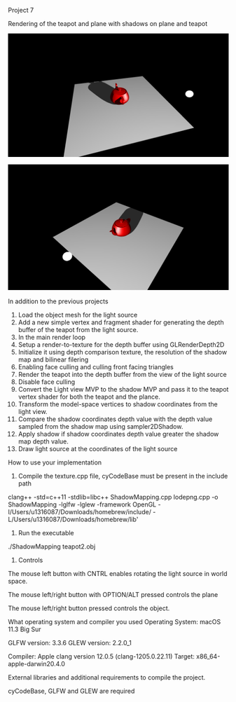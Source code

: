 Project 7

Rendering of the teapot and plane with shadows on plane and teapot

![](1.png)

![](2.png)

In addition to the previous projects

1. Load the object mesh for the light source
2. Add a new simple vertex and fragment shader for generating the depth buffer of the teapot from the light source.
3. In the main render loop
  1. Setup a render-to-texture for the depth buffer using GLRenderDepth2D
  2. Initialize it using depth comparison texture, the resolution of the shadow map and bilinear filering
  3. Enabling face culling and culling front facing triangles
  4. Render the teapot into the depth buffer from the view of the light source
  5. Disable face culling
  6. Convert the Light view MVP to the shadow MVP and pass it to the teapot vertex shader for both the teapot and the plance.
  7. Transform the model-space vertices to shadow coordinates from the light view.
  8. Compare the shadow coordinates depth value with the depth value sampled from the shadow map using sampler2DShadow.
  9. Apply shadow if shadow coordinates depth value greater the shadow map depth value.
  10. Draw light source at the coordinates of the light source

How to use your implementation

1. Compile the texture.cpp file, cyCodeBase must be present in the include path

clang++ -std=c++11 -stdlib=libc++ ShadowMapping.cpp lodepng.cpp -o ShadowMapping -lglfw -lglew -framework OpenGL -I/Users/u1316087/Downloads/homebrew/include/ -L/Users/u1316087/Downloads/homebrew/lib'

1. Run the executable

./ShadowMapping teapot2.obj

1. Controls

The mouse left button with CNTRL enables rotating the light source in world space.

The mouse left/right button with OPTION/ALT pressed controls the plane

The mouse left/right button pressed controls the object.

What operating system and compiler you used
 Operating System: macOS 11.3 Big Sur

GLFW version: 3.3.6 GLEW version: 2.2.0\_1

Compiler:
 Apple clang version 12.0.5 (clang-1205.0.22.11) Target: x86\_64-apple-darwin20.4.0

External libraries and additional requirements to compile the project.

cyCodeBase, GLFW and GLEW are required
